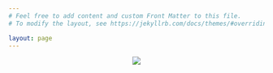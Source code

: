 ```yaml
---
# Feel free to add content and custom Front Matter to this file.
# To modify the layout, see https://jekyllrb.com/docs/themes/#overriding-theme-defaults

layout: page
---
```


<div align=center>
<a><img src="{{site.url}}/imgs/research_images/idea1_E.png"></a>
</div>
<br>

<br>
<br>
<br>
<br>
